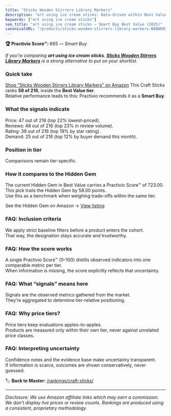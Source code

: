 ```yaml
---
title: "Sticks Wooden Stirrers Library Markers"
description: "art using ice cream sticks: Data-driven within Best Value ranking using the Practivio Score™. Positioned by quality, value, demand, findability, momentum."
keywords: ["art using ice cream sticks"]
seo_title: "art using ice cream sticks — Smart Buy Best Value (2025)"
canonicalURL: "/products/sticks-wooden-stirrers-library-markers-B0BW885H6X/"
---
```


**🏆 Practivio Score™:** 665 — _Smart Buy_


*If you're comparing **art using ice cream sticks**, **[Sticks Wooden Stirrers Library Markers](https://www.amazon.com/dp/B0BW885H6X?tag=practivio-20)** is a strong alternative to put on your shortlist.*
### Quick take
[Shop “Sticks Wooden Stirrers Library Markers” on Amazon](https://www.amazon.com/dp/B0BW885H6X?tag=practivio-20)
This Craft Sticks ranks **58 of 216**, inside the **Best Value tier**.  
Relative performance leads to this: Practivio recommends it as a **Smart Buy**.

### What the signals indicate
Price: 47 out of 216 (top 22% lowest-priced).  
Reviews: 48 out of 216 (top 23% in review volume).  
Rating: 39 out of 216 (top 19% by star rating).  
Demand: 25 out of 216 (top 12% by buyer demand this month).

### Position in tier
Comparisons remain tier-specific.

### How it compares to the Hidden Gem
The current Hidden Gem in Best Value carries a Practivio Score™ of 723.00.  
This pick trails the Hidden Gem by 58.00 points.  
Use this as a benchmark when weighing trade-offs within the same tier.  

See the Hidden Gem on Amazon → [View listing](https://www.amazon.com/dp/B07MY7W5LJ?tag=practivio-20)

### FAQ: Inclusion criteria
We apply strict baseline filters before a product enters the cohort.  
That way, the designation stays accurate and trustworthy.

### FAQ: How the score works
A single Practivio Score™ (0–100) distills observed indicators into one comparable metric per tier.  
When information is missing, the score explicitly reflects that uncertainty.

### FAQ: What “signals” means here
Signals are the observed metrics gathered from the market.  
They’re aggregated to determine tier-relative positioning.

### FAQ: Why price tiers?
Price tiers keep evaluations apples-to-apples.  
Products are measured only within their own tier, never against unrelated price classes.

### FAQ: Interpreting uncertainty
Confidence notes and the evidence base make uncertainty transparent.  
If information is scarce, outcomes are shown conservatively, never guessed.


🏷️ **Back to Master:** [/rankings/craft-sticks/](/rankings/craft-sticks/)

---
_Disclosure: We use Amazon affiliate links which may earn a commission. We don’t display live prices or review counts. Rankings are produced using a consistent, proprietary methodology._
